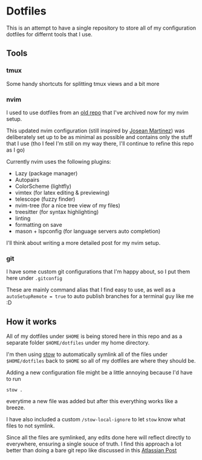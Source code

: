 # Dotfiles

This is an attempt to have a single repository to store all of my configuration dotfiles for differnt
tools that I use.

## Tools

### tmux

Some handy shortcuts for splitting tmux views and a bit more

### nvim

I used to use dotfiles from an [old repo](https://github.com/louisunlimited/Neovim_Config) that I've archived now for my nvim setup.

This updated nvim configuration (still inspired by [Josean Martinez](https://www.youtube.com/watch?v=6pAG3BHurdM&t=1s)) was deliberately set up to be as minimal as possible and contains only the stuff
that I use (tho I feel I'm still on my way there, I'll continue to refine this repo as I go)

Currently nvim uses the following plugins:

- Lazy (package manager)
- Autopairs
- ColorScheme (lightfly)
- vimtex (for latex editing & previewing)
- telescope (fuzzy finder)
- nvim-tree (for a nice tree view of my files)
- treesitter (for syntax highlighting)
- linting
- formatting on save
- mason + lspconfig (for language servers auto completion)

I'll think about writing a more detailed post for my nvim setup.

### git

I have some custom git configurations that I'm happy about, so I put them here under `.gitconfig`

These are mainly command alias that I find easy to use, as well as a `autoSetupRemote = true` to
auto publish branches for a terminal guy like me :D

## How it works

All of my dotfiles under `$HOME` is being stored here in this repo and as a separate folder
`$HOME/dotfiles` under my home directory.

I'm then using [stow](https://www.gnu.org/software/stow/) to automatically symlink all of the files
under `$HOME/dotfiles` back to `$HOME` so all of my dotfiles are where they should be.

Adding a new configuration file might be a little annoying because I'd have to run

```
stow .
```

everytime a new file was added but after this everything works like a breeze.

I have also included a custom `/stow-local-ignore` to let `stow` know what files to not symlink.

Since all the files are symlinked, any edits done here will reflect directly to everywhere,
ensuring a single souce of truth. I find this approach a lot better than doing a bare git repo like
discussed in this [Atlassian Post](https://www.atlassian.com/git/tutorials/dotfiles)
